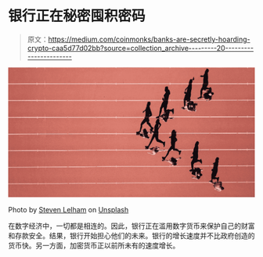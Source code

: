 # 银行正在秘密囤积密码

> 原文：<https://medium.com/coinmonks/banks-are-secretly-hoarding-crypto-caa5d77d02bb?source=collection_archive---------20----------------------->

![](img/f1fd0972c963dc2fc92902bc4dd62502.png)

Photo by [Steven Lelham](https://unsplash.com/@slelham?utm_source=medium&utm_medium=referral) on [Unsplash](https://unsplash.com?utm_source=medium&utm_medium=referral)

在数字经济中，一切都是相连的。因此，银行正在滥用数字货币来保护自己的财富和存款安全。结果，银行开始担心他们的未来。银行的增长速度并不比政府创造的货币快。另一方面，加密货币正以前所未有的速度增长。